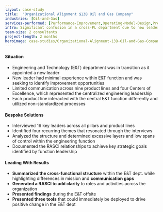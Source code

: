 ```yaml
---
layout: case-study
title:  "Organizational Alignment $13B Oil and Gas Company"
industries: [Oil-and-Gas]
services-performed: [Performance-Improvement,Operating-Model-Design,Process-Design]
intro: Significant confusion in a cross-PL department due to new leadership and a poorly communicated mission caused significant underperformance. SLKone worked with key leaders to identify, clarify, and document key initiatives and goals. 
team-size: 2 consultants
project-length: 2 months
heroimage: case-studies/Organizational-Alignment-13B-Oil-and-Gas-Company.jpg
---
```


#### Situation
- Engineering and Technology (E&T) department was in transition as it appointed a new leader
- New leader had minimal experience within E&T function and was seeking to identify improvement opportunities
- Limited communication across nine product lines and four Centers of Excellence, which represented the centralized engineering leadership
- Each product line interacted with the central E&T function differently and utilized non-standardized processes

#### Bespoke Solutions
- Interviewed 16 key leaders across all pillars and product lines
- Identified four recurring themes that resonated through the interviews
- Analyzed the structure and determined excessive layers and low spans of control within the engineering function
- Documented the RASCI relationships to achieve key strategic goals identified by function leadership

#### Leading With Results
- **Summarized the cross-functional structure** within the E&T dept. while highlighting differences in mission and **communication gaps**
- **Generated a RASCI to add clarity** to roles and activities across the organization
- **Presented findings** during the E&T offsite
- **Presented three tools** that could immediately be deployed to drive positive change in the E&T dept
